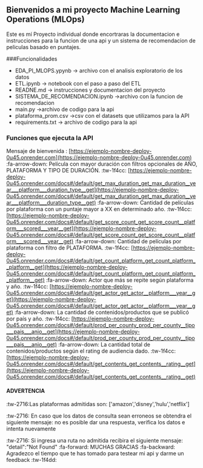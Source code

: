 ## Bienvenidos a mi proyecto Machine Learning Operations (MLOps)
Este es mí Proyecto individual donde encortraras la documentacion e instrucciones para la funcion de una api y un sistema de recomendacion de peliculas basado en puntajes.

###Funcionalidades 

- EDA_PI_MLOPS.ypynb -> archivo con el analisis exploratorio de los datos
- ETL.ipynb -> notebook con el paso a paso  del ETL
- READNE.md ->  instrucciones y documentacion del proyecto
- SISTEMA_DE_RECOMENDACION.ipynb ->archivo con la funcion de recomendacion
- main.py ->archivo de codigo para la api
- plataforma_prom.csv ->csv con el datasets que utilizamos para la API
- requirements.txt -> archivo de codigo para la api

### Funciones que ejecuta la API
Mensaje de bienvenida : [https://ejemplo-nombre-deploy-0u45.onrender.com](https://ejemplo-nombre-deploy-0u45.onrender.com)
:fa-arrow-down: Película con mayor duración con filtros opcionales de AÑO, PLATAFORMA Y TIPO DE DURACIÓN.
:tw-1f4cc: [https://ejemplo-nombre-deploy-0u45.onrender.com/docs#/default/get_max_duration_get_max_duration__year___platform___duration_type__get](https://ejemplo-nombre-deploy-0u45.onrender.com/docs#/default/get_max_duration_get_max_duration__year___platform___duration_type__get)
:fa-arrow-down: Cantidad de películas por plataforma con un puntaje mayor a XX en determinado año.
:tw-1f4cc: [https://ejemplo-nombre-deploy-0u45.onrender.com/docs#/default/get_score_count_get_score_count__platform___scored___year__get](https://ejemplo-nombre-deploy-0u45.onrender.com/docs#/default/get_score_count_get_score_count__platform___scored___year__get)
:fa-arrow-down: Cantidad de películas por plataforma con filtro de PLATAFORMA.
:tw-1f4cc: [https://ejemplo-nombre-deploy-0u45.onrender.com/docs#/default/get_count_platform_get_count_platform__platform__get](https://ejemplo-nombre-deploy-0u45.onrender.com/docs#/default/get_count_platform_get_count_platform__platform__get)
:fa-arrow-down: Actor que más se repite según plataforma y año.
:tw-1f4cc: [https://ejemplo-nombre-deploy-0u45.onrender.com/docs#/default/get_actor_get_actor__platform___year__get](https://ejemplo-nombre-deploy-0u45.onrender.com/docs#/default/get_actor_get_actor__platform___year__get)
:fa-arrow-down: La cantidad de contenidos/productos que se publicó por país y año.
:tw-1f4cc: [https://ejemplo-nombre-deploy-0u45.onrender.com/docs#/default/prod_per_county_prod_per_county__tipo___pais___anio__get](https://ejemplo-nombre-deploy-0u45.onrender.com/docs#/default/prod_per_county_prod_per_county__tipo___pais___anio__get)
:fa-arrow-down: La cantidad total de contenidos/productos  según el rating de audiencia dado.
:tw-1f4cc: [https://ejemplo-nombre-deploy-0u45.onrender.com/docs#/default/get_contents_get_contents__rating__get](https://ejemplo-nombre-deploy-0u45.onrender.com/docs#/default/get_contents_get_contents__rating__get)

#### ADVERTENCIA 

:tw-2716:Las plataformas admitidas son: ['amazon','disney','hulu','netflix']

:tw-2716: En caso que los datos de consulta sean erroneos se obtendra el siguiente mensaje: no es posible dar una respuesta, verifica los datos e intenta nuevamente

:tw-2716: Si ingresa una ruta no admitida recibira el siguiente mensaje: "detail":"Not Found"
:fa-forward: MUCHAS GRACIAS :fa-backward:
Agradezco el tiempo que te has tomado para testear mi api y darme un feedback :tw-1f4dd:
